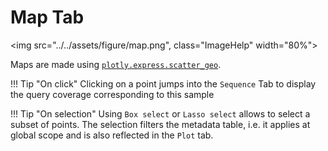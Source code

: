 # Map Tab

<img src="../../assets/figure/map.png", class="ImageHelp" width="80%">

Maps are made using [`plotly.express.scatter_geo`](https://plotly.com/python-api-reference/generated/plotly.express.scatter_geo).

!!! Tip "On click"
    Clicking on a point jumps into the `Sequence` Tab to display the query coverage corresponding to this sample

!!! Tip "On selection"
    Using `Box select` or `Lasso select` allows to select a subset of points. The selection filters the metadata table, i.e. it applies at global scope and is also reflected in the `Plot` tab.